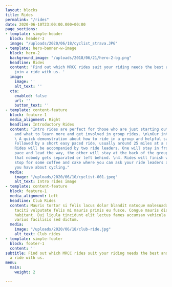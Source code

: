 ```yaml
---
layout: blocks
title: Rides
permalink: "/rides"
date: 2020-06-10T23:00:00.000+00:00
page_sections:
- template: simple-header
  block: header-3
  image: "/uploads/2020/06/18/cyclist_strava.JPG"
- template: hero-banner-w-image
  block: hero-2
  background_image: "/uploads/2018/06/21/hero-2-bg.png"
  headline: Rides
  content: 'Find out which MRCC rides suit your riding needs the best and when to
    join a ride with us. '
  image:
    image: ''
    alt_text: ''
  cta:
    enabled: false
    url: ''
    button_text: ''
- template: content-feature
  block: feature-1
  media_alignment: Right
  headline: Introductory Rides
  content: "Intro rides are perfect for those who are just starting out in road cycling
    and what to learn more and get involved in group rides. \n\nOur intro rides include:\n\n1.
    \ A quick demonstration about how to ride in a group and helpful safety tips \n2.
    Followed by a short easy paced ride, usually around 25 miles at a steady 15-16mph.\n3.
    Rides will be accompanied by two ride leaders. One will stay in front to set the
    pace and lead the way, the other will stay at the back of the group to make sure
    that nobody gets separated or left behind. \n4. Rides will finish with a cafe
    stop for some coffee and cake where you can ask your ride leaders any question
    you have about cycling."
  media:
    image: "/uploads/2020/06/10/cyclist-001.jpeg"
    alt_text: Intro rides image
- template: content-feature
  block: feature-1
  media_alignment: Left
  headline: Club Rides
  content: Mauris tortor si felis lacus dolor blandit natoque malesuada velit. Pharetra
    taciti vulputate felis mi mauris primis eu fusce. Congue mauris dis tincidunt
    habitant. Dui ligula tincidunt elit lectus fames accumsan vehicula sodales. Mi
    varius facilisis sed dictum.
  media:
    image: "/uploads/2020/06/18/club-ride.jpg"
    alt_text: Club rides
- template: simple-footer
  block: footer-1
  content: ''
subtitle: Find out which MRCC rides suit your riding needs the best and when to join
  a ride with us.
menu:
  main:
    weight: 2

---
```

